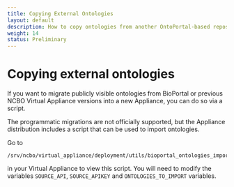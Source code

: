 ```yaml
---
title: Copying External Ontologies
layout: default
description: How to copy ontologies from another OntoPortal-based repository to your repository
weight: 14
status: Preliminary
---
```


# Copying external ontologies

If you want to migrate publicly visible ontologies 
from BioPortal or previous NCBO Virtual Appliance versions into a new Appliance, 
you can do so via a script.

The programmatic migrations are not officially supported, but 
the Appliance distribution includes a script that can be used to import ontologies.

Go to
```
/srv/ncbo/virtual_appliance/deployment/utils/bioportal_ontologies_import.rb
```
in your Virtual Appliance to view this script. You will need to modify the variables `SOURCE_API`, `SOURCE_APIKEY` and `ONTOLOGIES_TO_IMPORT` variables.